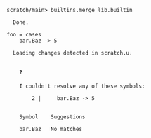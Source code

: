 ``` ucm
scratch/main> builtins.merge lib.builtin

  Done.

```

``` unison :error
foo = cases
    bar.Baz -> 5
```

``` ucm :added-by-ucm
  Loading changes detected in scratch.u.

  
    ❓
    
    I couldn't resolve any of these symbols:
    
        2 |     bar.Baz -> 5
    
    
    Symbol    Suggestions
              
    bar.Baz   No matches
  

```
